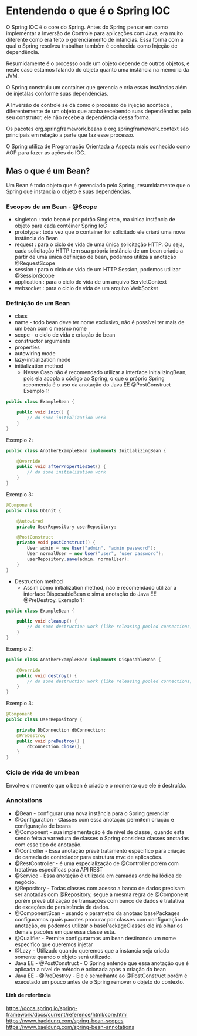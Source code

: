 # Entendendo o que é o Spring IOC

O Spring IOC é o core do Spring.
Antes do Spring pensar em como implementar a Inversão de Controle para aplicações com Java, era muito diferente como era feito o gerenciamento de intâncias.
Essa forma com a qual o Spring resolveu trabalhar também é conhecida como Injeção de dependência.

Resumidamente é o processo onde um objeto depende de outros objetos, e neste caso estamos falando do objeto quanto uma instância na memória da JVM.

O Spring construiu um container que gerencia e cria essas instâncias além de injetálas conforme suas dependências.

A Inversão de controle se dá como o processo de injeção acontece , diferentemente de um objeto que acaba recebendo suas dependências pelo seu construtor, ele não recebe a dependência dessa forma.

Os pacotes org.springframework.beans e org.springframework.context são principais em relação a parte que faz esse processo.

O Spring utiliza de Programação Orientada a Aspecto mais conhecido como AOP para fazer as ações do IOC.

## Mas o que é um Bean?

Um Bean é todo objeto que é gerenciado pelo Spring, resumidamente que o Spring que instancia o objeto e suas dependências.

### Escopos de um Bean - @Scope

- singleton : todo bean é por pdrão Singleton, ma única instância de objeto para cada contêiner Spring IoC
- prototype : toda vez que o container for solicitado ele criará uma nova instância do Bean
- request : para o ciclo de vida de uma única solicitação HTTP. Ou seja, cada solicitação HTTP tem sua própria instância de um bean criado a partir de uma única definição de bean, podemos utiliza a anotação @RequestScope
- session : para o ciclo de vida de um HTTP Session, podemos utilizar @SessionScope
- application : para o ciclo de vida de um arquivo ServletContext
- websocket : para o ciclo de vida de um arquivo WebSocket

### Definição de um Bean

* class
* name - todo bean deve ter nome exclusivo, não é possível ter mais de um bean com o mesmo nome
* scope - o ciclo de vida e criação do bean
* constructor arguments
* properties
* autowiring mode
* lazy-initialization mode
* initialization method
  * Nesse Caso não é recomendado utilizar a interface InitializingBean, pois ela acopla o código ao Spring, o que o próprio Spring recomenda é o uso da anotação do Java EE @PostConstruct
Exemplo 1:
```java
public class ExampleBean {

    public void init() {
        // do some initialization work
    }
}
```
Exemplo 2:
```java
public class AnotherExampleBean implements InitializingBean {

    @Override
    public void afterPropertiesSet() {
        // do some initialization work
    }
}
```
Exemplo 3:
```java
@Component
public class DbInit {

    @Autowired
    private UserRepository userRepository;

    @PostConstruct
    private void postConstruct() {
        User admin = new User("admin", "admin password");
        User normalUser = new User("user", "user password");
        userRepository.save(admin, normalUser);
    }
}
```

* Destruction method 
  * Assim como initialization method, não é recomendado utilizar a interface DisposableBean e sim a anotação do Java EE @PreDestroy.
Exemplo 1:
```java
public class ExampleBean {

    public void cleanup() {
        // do some destruction work (like releasing pooled connections)
    }
}
```
Exemplo 2:
```java
public class AnotherExampleBean implements DisposableBean {

    @Override
    public void destroy() {
        // do some destruction work (like releasing pooled connections)
    }
}
```
Exemplo 3:
```java
@Component
public class UserRepository {

    private DbConnection dbConnection;
    @PreDestroy
    public void preDestroy() {
        dbConnection.close();
    }
}
```

### Ciclo de vida de um bean

Envolve o momento que o bean é criado e o momento que ele é destruído.


### Annotations

- @Bean - configurar uma nova instância para o Spring gerenciar
- @Configuration - Classes com essa anotação permitem criação e configuração de beans
- @Component - sua implementação é de nível de classe , quando esta sendo feita a varredura de classes o Spring considera classes anotadas com esse tipo de anotação.
- @Controller - Essa anotação prevê tratamento especifico para criação de camada de controlador para estrutura mvc de aplicações.
- @RestController - é uma especialização de @Controller porém com tratativas especificas para API REST
- @Service - Essa anotação é utilizada em camadas onde há lódica de negócio.
- @Repository - Todas classes com acesso a banco de dados precisam ser anotadas com @Repository, segue a mesma regra de @Component porém prevê utilização de transações com banco de dados e tratativa de exceções de persistência de dados.
- @ComponentScan - usando o parametro da anotaao basePackages configuramos quais pacotes procurar por classes com configuração de anotação, ou podemos utilizar o basePackageClasses ele irá olhar os demais pacotes em que essa classe esta.
- @Qualifier - Permite configurarmos um bean destinando um nome especifico que queremos injetar 
- @Lazy - Utilizado quando queremos que a instancia seja criada somente quando o objeto será utilizado.
-  Java EE - @PostConstruct - O Spring entende que essa anotação que é aplicada a nível de método é acionada após a criação do bean
-  Java EE - @PreDestroy - Ele é semelhante ao @PostConstruct porém é executado um pouco antes de o Spring remover o objeto do contexto.


#### Link de referência 

https://docs.spring.io/spring-framework/docs/current/reference/html/core.html
https://www.baeldung.com/spring-bean-scopes
https://www.baeldung.com/spring-bean-annotations